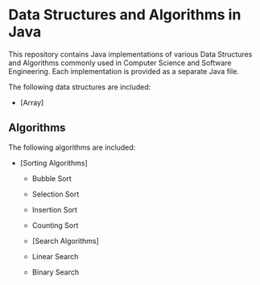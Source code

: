 # Data Structures and Algorithms in Java

This repository contains Java implementations of various Data Structures and
Algorithms commonly used in Computer Science and Software Engineering. Each
implementation is provided as a separate Java file.

The following data structures are included:

- [Array]

## Algorithms

The following algorithms are included:

- [Sorting Algorithms]

  - Bubble Sort
  - Selection Sort
  - Insertion Sort
  - Counting Sort

  - [Search Algorithms]
  - Linear Search
  - Binary Search
